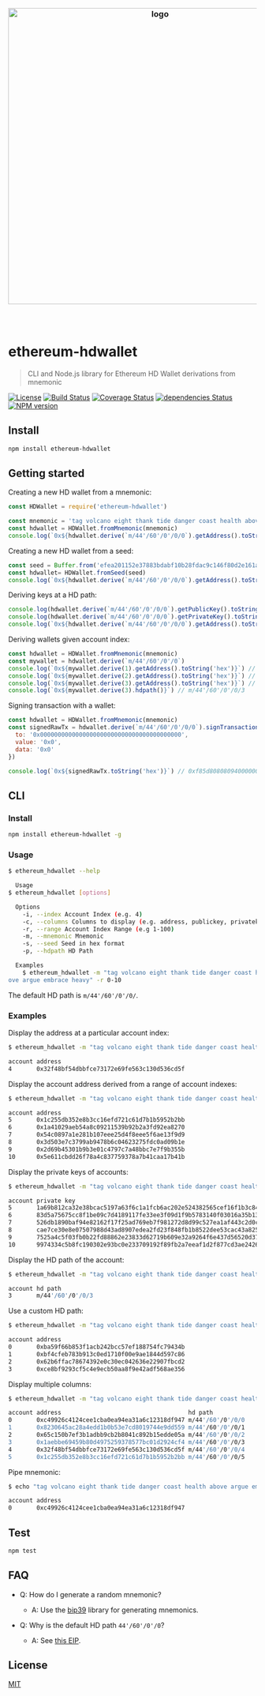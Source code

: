 <h3 align="center">
  <br />
  <img src="https://user-images.githubusercontent.com/168240/51435542-37197780-1c2e-11e9-833e-a8d003759100.png" alt="logo" width="600" />
  <br />
  <br />
  <br />
</h3>

# ethereum-hdwallet

> CLI and Node.js library for Ethereum HD Wallet derivations from mnemonic

[![License](http://img.shields.io/badge/license-MIT-blue.svg)](https://raw.githubusercontent.com/miguelmota/ethereum-hdwallet/master/LICENSE) [![Build Status](https://travis-ci.org/miguelmota/ethereum-hdwallet.svg?branch=master)](https://travis-ci.org/miguelmota/ethereum-hdwallet) [![Coverage Status](https://coveralls.io/repos/github/miguelmota/ethereum-hdwallet/badge.svg?branch=master)](https://coveralls.io/github/miguelmota/ethereum-hdwallet?branch=master) [![dependencies Status](https://david-dm.org/miguelmota/ethereum-hdwallet/status.svg)](https://david-dm.org/miguelmota/ethereum-hdwallet) [![NPM version](https://badge.fury.io/js/ethereum-hdwallet.svg)](http://badge.fury.io/js/ethereum-hdwallet)

## Install

```bash
npm install ethereum-hdwallet
```

## Getting started

Creating a new HD wallet from a mnemonic:

```js
const HDWallet = require('ethereum-hdwallet')

const mnemonic = 'tag volcano eight thank tide danger coast health above argue embrace heavy'
const hdwallet = HDWallet.fromMnemonic(mnemonic)
console.log(`0x${hdwallet.derive(`m/44'/60'/0'/0/0`).getAddress().toString('hex')}`) // 0xc49926c4124cee1cba0ea94ea31a6c12318df947
```

Creating a new HD wallet from a seed:

```js
const seed = Buffer.from('efea201152e37883bdabf10b28fdac9c146f80d2e161a544a7079d2ecc4e65948a0d74e47e924f26bf35aaee72b24eb210386bcb1deda70ded202a2b7d1a8c2e', 'hex')
const hdwallet= HDWallet.fromSeed(seed)
console.log(`0x${hdwallet.derive(`m/44'/60'/0'/0/0`).getAddress().toString('hex')}`) // 0xc49926c4124cee1cba0ea94ea31a6c12318df947
```

Deriving keys at a HD path:

```js
console.log(hdwallet.derive(`m/44'/60'/0'/0/0`).getPublicKey().toString('hex')) // 6005c86a6718f66221713a77073c41291cc3abbfcd03aa4955e9b2b50dbf7f9b6672dad0d46ade61e382f79888a73ea7899d9419becf1d6c9ec2087c1188fa18
console.log(hdwallet.derive(`m/44'/60'/0'/0/0`).getPrivateKey().toString('hex')) // 63e21d10fd50155dbba0e7d3f7431a400b84b4c2ac1ee38872f82448fe3ecfb9
console.log(`0x${hdwallet.derive(`m/44'/60'/0'/0/0`).getAddress().toString('hex')}`) // 0xc49926c4124cee1cba0ea94ea31a6c12318df947
```

Deriving wallets given account index:

```js
const hdwallet = HDWallet.fromMnemonic(mnemonic)
const mywallet = hdwallet.derive(`m/44'/60'/0'/0`)
console.log(`0x${mywallet.derive(1).getAddress().toString('hex')}`) // 0x8230645ac28a4edd1b0b53e7cd8019744e9dd559
console.log(`0x${mywallet.derive(2).getAddress().toString('hex')}`) // 0x65c150b7ef3b1adbb9cb2b8041c892b15edde05a
console.log(`0x${mywallet.derive(3).getAddress().toString('hex')}`) // 0x1aebbe69459b80d4975259378577bc01d2924cf4
console.log(`0x${mywallet.derive(3).hdpath()}`) // m/44'/60'/0'/0/3
```

Signing transaction with a wallet:

```js
const hdwallet = HDWallet.fromMnemonic(mnemonic)
const signedRawTx = hdwallet.derive(`m/44'/60'/0'/0/0`).signTransaction({
  to: '0x0000000000000000000000000000000000000000',
  value: '0x0',
  data: '0x0'
})

console.log(`0x${signedRawTx.toString('hex')}`) // 0xf85d80808094000000000000000000000000000000000000000080001ca0de4b34f17bf51d0b783082090c10d133dcc867c7e981c07cda5ddd1e3211f44ca02125dff6879141708899838356bc42df8815220069ce10507ae4ea980791dac4
```

## CLI

### Install

```bash
npm install ethereum-hdwallet -g
```

### Usage

```bash
$ ethereum_hdwallet --help

  Usage
$ ethereum_hdwallet [options]

  Options
    -i, --index Account Index (e.g. 4)
    -c, --columns Columns to display (e.g. address, publickey, privatekey, hdpath)
    -r, --range Account Index Range (e.g 1-100)
    -m, --mnemonic Mnemonic
    -s, --seed Seed in hex format
    -p, --hdpath HD Path

  Examples
    $ ethereum_hdwallet -m "tag volcano eight thank tide danger coast health ab
ove argue embrace heavy" -r 0-10
```

The default HD path is `m/44'/60'/0'/0/`.

### Examples

Display the address at a particular account index:

```bash
$ ethereum_hdwallet -m "tag volcano eight thank tide danger coast health above argue embrace heavy" -i 4

account address
4       0x32f48bf54dbbfce73172e69fe563c130d536cd5f
```

Display the account address derived from a range of account indexes:

```bash
$ ethereum_hdwallet -m "tag volcano eight thank tide danger coast health above argue embrace heavy" -r 5-10

account address
5       0x1c255db352e8b3cc16efd721c61d7b1b5952b2bb
6       0x1a41029aeb54a8c09211539b92b2a3fd92ea8270
7       0x54c0897a1e281b107eee25d4f8eee5f6ae13f9d9
8       0x3d503e7c3799ab9478b6c04623275fdc0ad09b1e
9       0x2d69b45301b9b3e01c4797c7a48bbc7e7f9b355b
10      0x5e611cbdd26f78a4c837759378a7b41caa17b41b
```

Display the private keys of accounts:

```bash
$ ethereum_hdwallet -m "tag volcano eight thank tide danger coast health above argue embrace heavy" -r 5-10 3 -c privatekey

account private key
5       1a69b812ca32e38bcac5197a63f6c1a1fcb6ac202e524382565cef16f1b3c84c
6       83d5a75675cc8f1be09c7d4189117fe33ee3f09d1f9b5783140f03016a35b132
7       526db1890baf94e82162f17f25ad769eb7f981272d8d99c527ea1af443c2d0cc
8       cae7ce30e8e07507988d43ad8907edea2fd23f848fb1b8522dee53cac43a825f
9       7525a4c5f03fb0b22fd88862e23833d62719b609e32a9264f6e437d56520d375
10      9974334c5b8fc190302e93bc0e233709192f89fb2a7eeaf1d2f877cd3ae24262
```

Display the HD path of the account:

```bash
$ ethereum_hdwallet -m "tag volcano eight thank tide danger coast health above argue embrace heavy" -i 3 -c hdpath

account hd path
3       m/44'/60'/0'/0/3
```

Use a custom HD path:

```bash
$ ethereum_hdwallet -m "tag volcano eight thank tide danger coast health above argue embrace heavy" -p "m/44'/60'/20'/0/0" -r 0-3

account address
0       0xba59f66b853f1acb242bcc57ef188754fc79434b
1       0xbf4cfeb783b913c0ed1710f00e9ae1844d597c86
2       0x62b6ffac78674392e0c30ec042636e22907fbcd2
3       0xce8bf9293cf5c4e9ecb50aa8f9e42adf568ae356
```

Display multiple columns:

```bash
$ ethereum_hdwallet -m "tag volcano eight thank tide danger coast health above argue embrace heavy" -c address,hdpath -r 0-5

account address                                    hd path
0       0xc49926c4124cee1cba0ea94ea31a6c12318df947 m/44'/60'/0'/0/0
1       0x8230645ac28a4edd1b0b53e7cd8019744e9dd559 m/44'/60'/0'/0/1
2       0x65c150b7ef3b1adbb9cb2b8041c892b15edde05a m/44'/60'/0'/0/2
3       0x1aebbe69459b80d4975259378577bc01d2924cf4 m/44'/60'/0'/0/3
4       0x32f48bf54dbbfce73172e69fe563c130d536cd5f m/44'/60'/0'/0/4
5       0x1c255db352e8b3cc16efd721c61d7b1b5952b2bb m/44'/60'/0'/0/5
```

Pipe mnemonic:

```bash
$ echo "tag volcano eight thank tide danger coast health above argue embrace heavy" | ethereum_hdwallet -i 0

account address
0       0xc49926c4124cee1cba0ea94ea31a6c12318df947
```

## Test

```bash
npm test
```

## FAQ

- Q: How do I generate a random mnemonic?
  - A: Use the [bip39](https://github.com/bitcoinjs/bip39) library for generating mnemonics.

- Q: Why is the default HD path `44'/60'/0'/0`?
  - A: See [this EIP](https://github.com/ethereum/EIPs/issues/85).

## License

[MIT](LICENSE)
